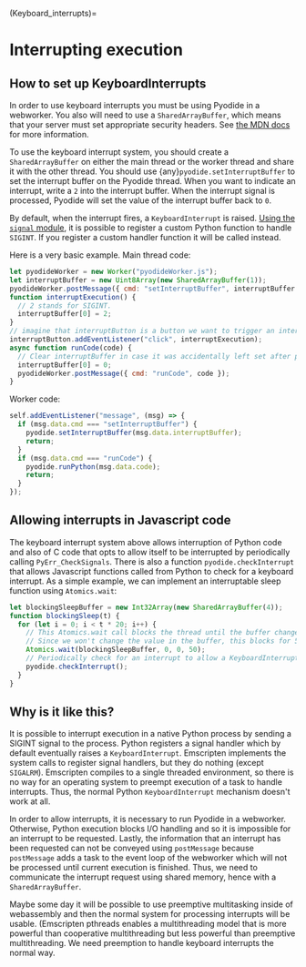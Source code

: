 (Keyboard_interrupts)=

# Interrupting execution

## How to set up KeyboardInterrupts

In order to use keyboard interrupts you must be using Pyodide in a webworker.
You also will need to use a `SharedArrayBuffer`, which means that your server
must set appropriate security headers. See [the MDN
docs](https://developer.mozilla.org/en-US/docs/Web/JavaScript/Reference/Global_Objects/SharedArrayBuffer#security_requirements)
for more information.

To use the keyboard interrupt system, you should create a `SharedArrayBuffer` on
either the main thread or the worker thread and share it with the other thread.
You should use {any}`pyodide.setInterruptBuffer` to set the interrupt buffer on
the Pyodide thread. When you want to indicate an interrupt, write a `2` into the
interrupt buffer. When the interrupt signal is processed, Pyodide will set the
value of the interrupt buffer back to `0`.

By default, when the interrupt fires, a `KeyboardInterrupt` is raised. [Using
the `signal`
module](https://docs.python.org/3/library/signal.html#signal.signal), it is
possible to register a custom Python function to handle `SIGINT`. If you
register a custom handler function it will be called instead.

Here is a very basic example. Main thread code:

```js
let pyodideWorker = new Worker("pyodideWorker.js");
let interruptBuffer = new Uint8Array(new SharedArrayBuffer(1));
pyodideWorker.postMessage({ cmd: "setInterruptBuffer", interruptBuffer });
function interruptExecution() {
  // 2 stands for SIGINT.
  interruptBuffer[0] = 2;
}
// imagine that interruptButton is a button we want to trigger an interrupt.
interruptButton.addEventListener("click", interruptExecution);
async function runCode(code) {
  // Clear interruptBuffer in case it was accidentally left set after previous code completed.
  interruptBuffer[0] = 0;
  pyodideWorker.postMessage({ cmd: "runCode", code });
}
```

Worker code:

```js
self.addEventListener("message", (msg) => {
  if (msg.data.cmd === "setInterruptBuffer") {
    pyodide.setInterruptBuffer(msg.data.interruptBuffer);
    return;
  }
  if (msg.data.cmd === "runCode") {
    pyodide.runPython(msg.data.code);
    return;
  }
});
```

## Allowing interrupts in Javascript code

The keyboard interrupt system above allows interruption of Python code and also
of C code that opts to allow itself to be interrupted by periodically calling
`PyErr_CheckSignals`. There is also a function `pyodide.checkInterrupt` that
allows Javascript functions called from Python to check for a keyboard
interrupt. As a simple example, we can implement an interruptable sleep function
using `Atomics.wait`:

```js
let blockingSleepBuffer = new Int32Array(new SharedArrayBuffer(4));
function blockingSleep(t) {
  for (let i = 0; i < t * 20; i++) {
    // This Atomics.wait call blocks the thread until the buffer changes or a 50ms timeout ellapses.
    // Since we won't change the value in the buffer, this blocks for 50ms.
    Atomics.wait(blockingSleepBuffer, 0, 0, 50);
    // Periodically check for an interrupt to allow a KeyboardInterrupt.
    pyodide.checkInterrupt();
  }
}
```

## Why is it like this?

It is possible to interrupt execution in a native Python process by sending a
SIGINT signal to the process. Python registers a signal handler which by default
eventually raises a `KeyboardInterrupt`. Emscripten implements the system calls
to register signal handlers, but they do nothing (except `SIGALRM`). Emscripten
compiles to a single threaded environment, so there is no way for an operating
system to preempt execution of a task to handle interrupts. Thus, the normal
Python `KeyboardInterrupt` mechanism doesn't work at all.

In order to allow interrupts, it is necessary to run Pyodide in a webworker.
Otherwise, Python execution blocks I/O handling and so it is impossible for an
interrupt to be requested. Lastly, the information that an interrupt has been
requested can not be conveyed using `postMessage` because `postMessage` adds a
task to the event loop of the webworker which will not be processed until
current execution is finished. Thus, we need to communicate the interrupt
request using shared memory, hence with a `SharedArrayBuffer`.

Maybe some day it will be possible to use preemptive multitasking inside of
webassembly and then the normal system for processing interrupts will be usable.
(Emscripten pthreads enables a multithreading model that is more powerful than
cooperative multithreading but less powerful than preemptive multithreading. We
need preemption to handle keyboard interrupts the normal way.

